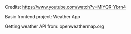 Credits: https://www.youtube.com/watch?v=MIYQR-Ybrn4

Basic frontend project: Weather App

Getting weather API from: openweathermap.org
